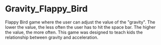 # Gravity_Flappy_Bird

Flappy Bird game where the user can adjust the value of the "gravity". The lower the value, the less often the user has to hit the space bar. The higher the value, the more often. This game was designed to teach kids the relationship between gravity and acceleration. 
